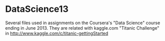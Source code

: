 DataScience13
=============

Several files used in assignments on the Coursera's "Data Science" course ending in June 2013. They are related with kaggle.com "Titanic Challenge" in http://www.kaggle.com/c/titanic-gettingStarted
